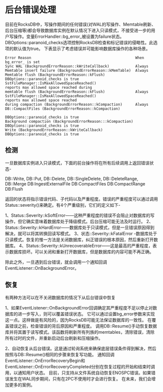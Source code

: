 # 后台错误处理

目前在RocksDB中，写操作期间的任何错误(对WAL的写操作、Memtable刷新、后台压缩等)都会导致数据库实例在默认情况下进入只读模式，不接受进一步的用户写操作。变量ErrorHandler::bg_error_被设置为failure状态。
DBOptions::paranoid_checks选项控制RocksDB检查和标记错误的侵略性。此选项的默认值为true。
下表显示了考虑错误并可能影响数据库操作的各种场景。

    Error Reason	                                            When bg_error_ is set
    Sync WAL (BackgroundErrorReason::kWriteCallback)	        Always
    Memtable insert failure (BackgroundErrorReason::kMemTable)	Always
    Memtable flush (BackgroundErrorReason::kFlush)	
    DBOptions::paranoid_checks is true
    SstFileManager::IsMaxAllowedSpaceReached() 
    reports max allowed space reached during 
    memtable flush (BackgroundErrorReason::kFlush)	            Always
    SstFileManager::IsMaxAllowedSpaceReached() 
    reports max allowed space reached 
    during compaction (BackgroundErrorReason::kCompaction)	    Always
    DB::CompactFiles (BackgroundErrorReason::kCompaction)	
                                                                DBOptions::paranoid_checks is true
    Background compaction (BackgroundErrorReason:::kCompaction)	DBOptions::paranoid_checks is true
    Write (BackgroundErrorReason::kWriteCallback)	            DBOptions::paranoid_checks is true

## 检测

一旦数据库实例进入只读模式，下面的前台操作将在所有后续调用上返回错误状态-

DB::Write, DB::Put, DB::Delete, DB::SingleDelete, DB::DeleteRange, DB::Merge
DB:IngestExternalFile
DB:CompactFiles
DB:CompactRange
DB:Flush

返回的状态将指示错误代码、子代码以及严重程度。错误的严重程度可以通过调用Status::severity()来确定。有4个严重级别，它们的定义如下-

1、Status::Severity::kSoftError——这种严重程度的错误不会阻止对数据库的写操作，但它确实意味着数据库处于降级模式。后台压缩可能无法及时运行。
2、Status::Severity::kHardError——数据库处于只读模式，但是一旦错误原因得到解决，就可以将其转换回读写模式。
3、状态::Severity::kFatalError -数据库处于只读模式。恢复的惟一方法是关闭数据库，纠正错误的根本原因，然后重新打开数据库。
4、Status::Severity::kUnrecoverableError——这是最高的严重程度，表示数据库损坏。可以关闭和重新打开数据库，但是数据库的内容可能不再正确。

除此之外，一旦遇到后台错误，就会调用一个通知回调EventListener::OnBackgroundError。

## 恢复

有两种方法可以在不关闭数据库的情况下从后台错误中恢复

1、如果EventListener::OnBackgroundError回调确定其严重程度不足以停止对数据库的进一步写入，则可以覆盖错误状态。
它可以通过设置bg_error参数来实现这一点。这样做是有风险的，因为RocksDB可能无法保证数据库的一致性。
在覆盖错误之前，检查错误的背后原因和严重程度。
调用DB::Resume()手动恢复数据库并将其置于读写模式。该函数将刷新所有列族的memtables，清除错误，清除所有过时的文件，并重新启动后台刷新和压缩操作。

2、自动恢复从后台错误。这是通过轮询系统来确保底层错误条件得到解决，然后按照与DB::Resume()相同的步骤来恢复写功能。
通知回调EventListener::OnErrorRecoveryBegin和EventListener::OnErrorRecoveryCompleted分别在恢复过程的开始和结束时调用，以通知用户状态。
目前，只支持从文件系统自动恢复ENOSPC错误。如果错误发生在WAL同步期间，只有在2PC不使用时才会进行恢复。
在未来，我们会增加更多的案例。
